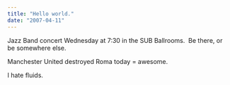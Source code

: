 ```yaml
---
title: "Hello world."
date: "2007-04-11"
---
```


Jazz Band concert Wednesday at 7:30 in the SUB Ballrooms.  Be there, or be somewhere else.

Manchester United destroyed Roma today = awesome.

I hate fluids.
